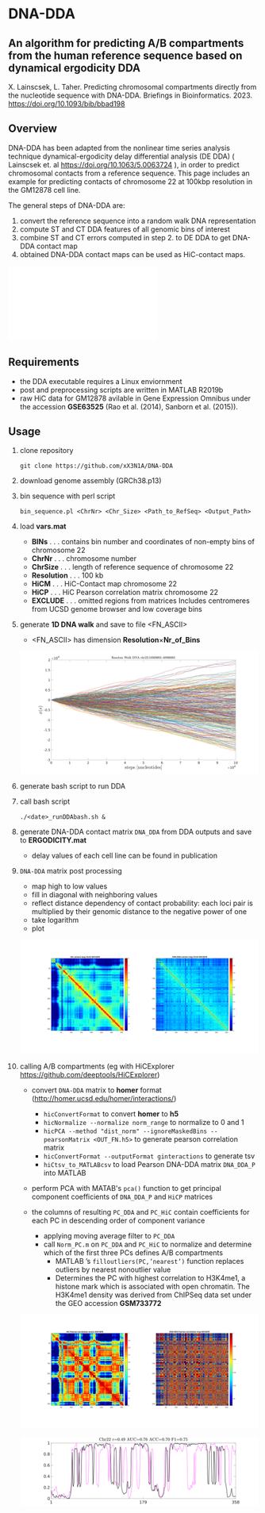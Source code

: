 # DNA-DDA 
## An algorithm for predicting A/B compartments from the human reference sequence based on dynamical ergodicity DDA



X. Lainscsek, L. Taher. Predicting chromosomal compartments directly from the nucleotide sequence with DNA-DDA. Briefings in Bioinformatics. 2023. 
https://doi.org/10.1093/bib/bbad198

## Overview

DNA-DDA has been adapted from the nonlinear time series analysis technique dynamical-ergodicity delay differential analysis (DE DDA) ( Lainscsek et. al https://doi.org/10.1063/5.0063724 ), in order to predict chromosomal contacts from a reference sequence. This page includes an example for predicting contacts of chromosome 22 at 100kbp resolution in the GM12878 cell line.

The general steps of DNA-DDA are:  
 1. convert the reference sequence into a random walk DNA representation  
 2. compute ST and CT DDA features of all genomic bins of interest  
 3. combine ST and CT errors computed in step 2. to DE DDA to get DNA-DDA contact map  
 4. obtained DNA-DDA contact maps can be used as HiC-contact maps.

![DNA-DDA procedure](./Figures/DNA_DDA_RW_Procedure.pdf)


## Requirements
* the DDA executable requires a Linux enviornment
* post and preprocessing scripts are written in MATLAB R2019b
* raw HiC data for GM12878 avilable in Gene Expression Omnibus under the accession **GSE63525** (Rao et al. (2014), Sanborn et al. (2015)).

## Usage
 1. clone repository
    ```
    git clone https://github.com/xX3N1A/DNA-DDA
    ```
 2. download genome assembly (GRCh38.p13)

 3. bin sequence with perl script
    ```
    bin_sequence.pl <ChrNr> <Chr_Size> <Path_to_RefSeq> <Output_Path>
    ```
 4. load **vars.mat**

    * **BINs** . . . contains bin number and coordinates of non-empty bins of chromosome 22
    * **ChrNr** . . . chromosome number 
    * **ChrSize** . . . length of reference sequence of chromosome 22
    * **Resolution** . . . 100 kb 
    * **HiCM** . . . HiC-Contact map chromosome 22
    * **HiCP** . . . HiC Pearson correlation matrix chromosome 22
    * **EXCLUDE** . . . omitted regions from matrices Includes centromeres from UCSD genome browser and low coverage bins

 5. generate **1D DNA walk** and save to file <FN_ASCII> 
	 
    * <FN_ASCII> has dimension **Resolution**$\times$**Nr_of_Bins** 
	    
    ![DNA_1DRW](./Figures/DNA_RW.svg)


 6. generate bash script to run DDA

 7. call bash script 
    ```
    ./<date>_runDDAbash.sh &
    ```
	  
 8. generate DNA-DDA contact matrix `DNA_DDA` from DDA outputs and save to **ERGODICITY.mat**

    * delay values of each cell line can be found in publication     


 9. `DNA-DDA` matrix post processing

    * map high to low values
    * fill in diagonal with neighboring values
    * reflect distance dependency of contact probability: each loci pair is multiplied by their genomic distance to the negative power of one 
    * take logarithm    
    * plot

    ![DNA_DDA](./Figures/ContactMaps.svg)


10. calling A/B compartments (eg with HiCExplorer https://github.com/deeptools/HiCExplorer)

     * convert `DNA-DDA` matrix to **homer** format (http://homer.ucsd.edu/homer/interactions/) 
       * `hicConvertFormat` to convert **homer** to **h5**
       * `hicNormalize --normalize norm_range` to normalize to 0 and 1
       * `hicPCA --method "dist_norm" --ignoreMaskedBins --pearsonMatrix <OUT_FN.h5>` to generate pearson correlation matrix  
       * `hicConvertFormat --outputFormat ginteractions` to generate tsv 
       * `hiCtsv_to_MATLABcsv` to load Pearson DNA-DDA matrix `DNA_DDA_P` into MATLAB
       
     * perform PCA with MATAB's `pca()` function to get principal component coefficients of `DNA_DDA_P` and `HiCP` matrices
     * the columns of resulting `PC_DDA` and `PC_HiC` contain coefficients for each PC in descending order of component variance
       * applying moving average filter to `PC_DDA`
       * call `Norm_PC.m` on `PC_DDA` and `PC_HiC` to normalize and determine which of the first three PCs defines A/B compartments
         * MATLAB ’s `filloutliers(PC,’nearest’)` function replaces outliers by nearest nonoutlier value 
         * Determines the PC with highest correlation to H3K4me1, a histone mark which is associated with open chromatin. The H3K4me1 density was derived from ChIPSeq data set under the GEO accession **GSM733772**

    ![DNA_DDA_P](./Figures/Pearson_Matrices.svg)


    ![PCs](./Figures/PCs.svg)















